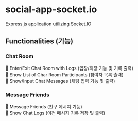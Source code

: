 # social-app-socket.io
Express.js application utilizing Socket.IO

## Functionalities (기능) 

### Chat Room

🔲 Enter/Exit Chat Room with Logs (입장/퇴장 기능 및 기록 출력)  
🔲 Show List of Char Room Participants (참여자 목록 출력)  
🔲 Show/Input Chat Messages (채팅 입력 기능 및 출력)  

### Message Friends

🔲 Message Friends (친구 메시지 기능)  
🔲 Show Chat Logs (이전 메시지 기록 저장 및 출력)  
